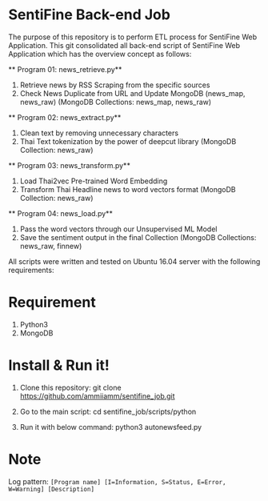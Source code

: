 SentiFine Back-end Job
=============

The purpose of this repository is to perform ETL process for SentiFine Web Application. This git consolidated all back-end script of SentiFine Web Application which has the overview concept as follows:

** Program 01: news_retrieve.py**
1. Retrieve news by RSS Scraping from the specific sources
2. Check News Duplicate from URL and Update MongoDB (news_map, news_raw)
(MongoDB Collections: news_map, news_raw)

** Program 02: news_extract.py**
1. Clean text by removing unnecessary characters
2. Thai Text tokenization by the power of deepcut library
(MongoDB Collection: news_raw)

** Program 03: news_transform.py**
1. Load Thai2vec Pre-trained Word Embedding
2. Transform Thai Headline news to word vectors format
(MongoDB Collection: news_raw)

** Program 04: news_load.py**
1. Pass the word vectors through our Unsupervised ML Model
2. Save the sentiment output in the final Collection
(MongoDB Collections: news_raw, finnew)

All scripts were written and tested on Ubuntu 16.04 server with the following requirements:

# Requirement 
1. Python3
2. MongoDB 

# Install & Run it!
1. Clone this repository:
    git clone https://github.com/ammiiamm/sentifine_job.git

2. Go to the main script:
    cd sentifine_job/scripts/python

3. Run it with below command:
    python3 autonewsfeed.py

# Note
Log pattern: `[Program name] [I=Information, S=Status, E=Error, W=Warning] [Description]`